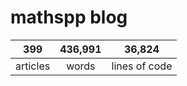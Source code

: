 # mathspp blog

<table class="stats-table">
    <thead>
        <tr>
            <th style="text-align: center;">399</th>
            <th style="text-align: center;">436,991</th>
            <th style="text-align: center;">36,824</th>
        </tr>
    </thead>
    <tbody>
        <tr>
            <td style="text-align: center;">articles</td>
            <td style="text-align: center;">words</td>
            <td style="text-align: center;">lines of code</td>
        </tr>
    </tbody>
</table>